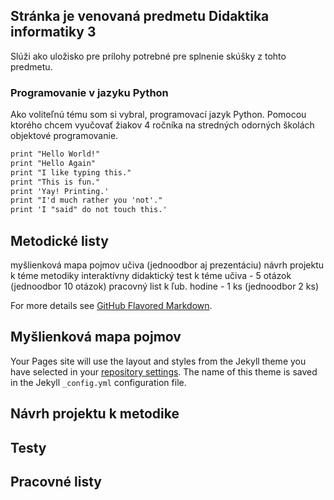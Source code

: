 ## Stránka je venovaná predmetu Didaktika informatiky 3

Slúži ako uložisko pre prílohy potrebné pre splnenie skúšky z tohto predmetu.


### Programovanie v jazyku Python

Ako voliteľnú tému som si vybral, programovací jazyk Python. Pomocou ktorého chcem vyučovať žiakov 4 ročníka na stredných odorných školách objektové programovanie.

```markdown
print "Hello World!"
print "Hello Again"
print "I like typing this."
print "This is fun."
print 'Yay! Printing.'
print "I'd much rather you 'not'."
print 'I "said" do not touch this.'

```

## Metodické listy
myšlienková mapa pojmov učiva (jednoodbor aj prezentáciu)
návrh projektu k téme metodiky
interaktívny didaktický test k téme učiva - 5 otázok (jednoodbor 10 otázok)
pracovný list k ľub. hodine -  1 ks (jednoodbor 2 ks)

For more details see [GitHub Flavored Markdown](https://guides.github.com/features/mastering-markdown/).

## Myšlienková mapa pojmov

Your Pages site will use the layout and styles from the Jekyll theme you have selected in your [repository settings](https://github.com/RobqFakulcik/tst/settings). The name of this theme is saved in the Jekyll `_config.yml` configuration file.

## Návrh projektu k metodike
## Testy
## Pracovné listy

